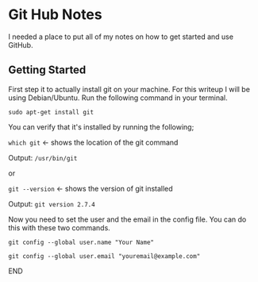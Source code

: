 # Git Hub Notes

I needed a place to put all of my notes on how to get started and use GitHub.

## Getting Started

First step it to actually install git on your machine.  For this writeup I will be using Debian/Ubuntu. Run the following command in your terminal.

`sudo apt-get install git`

You can verify that it's installed by running the following;

`which git` <- shows the location of the git command

Output: ```/usr/bin/git```

or

`git --version` <- shows the version of git installed

Output: ```git version 2.7.4```

Now you need to set the user and the email in the config file.  You can do this with these two commands.

```
git config --global user.name "Your Name"

git config --global user.email "youremail@example.com"
```

END
